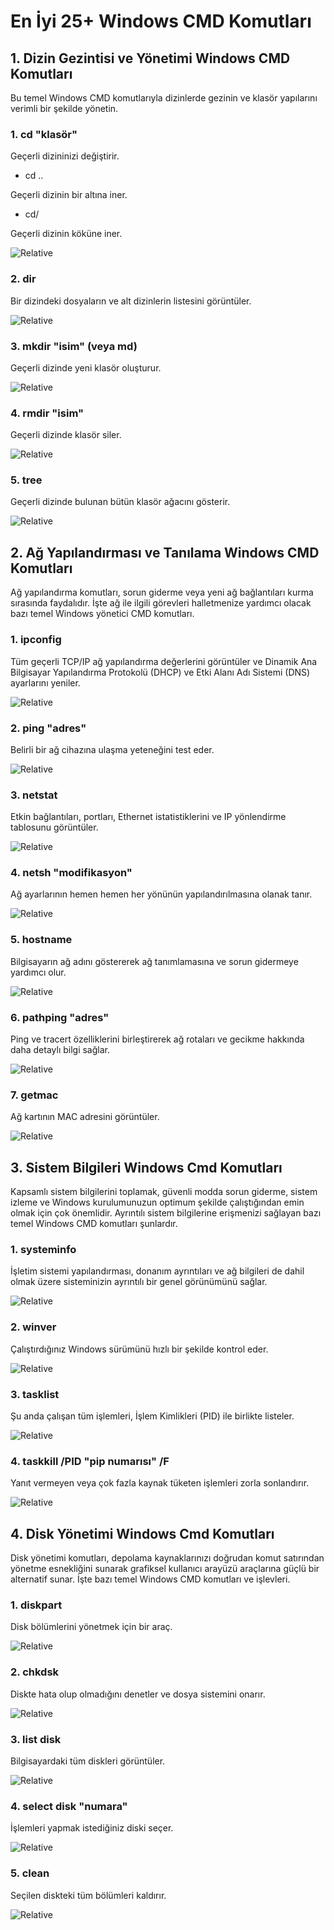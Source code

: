 # En İyi 25+ Windows CMD Komutları
## 1. Dizin Gezintisi ve Yönetimi Windows CMD Komutları
Bu temel Windows CMD komutlarıyla dizinlerde gezinin ve klasör yapılarını verimli bir şekilde yönetin.
### 1. cd "klasör"

   Geçerli dizininizi değiştirir.
   + cd ..
   
   Geçerli dizinin bir altına iner.
   + cd/

   Geçerli dizinin köküne iner.

   ![Relative](/gorseller/1.png)

### 2. dir
Bir dizindeki dosyaların ve alt dizinlerin listesini görüntüler.

![Relative](/gorseller/2.png)

### 3. mkdir "isim" (veya md)
Geçerli dizinde yeni klasör oluşturur.

![Relative](/gorseller/3.png)

### 4. rmdir "isim"
Geçerli dizinde klasör siler.

![Relative](/gorseller/4.png)

### 5. tree
Geçerli dizinde bulunan bütün klasör ağacını gösterir.

![Relative](/gorseller/5.png)

## 2. Ağ Yapılandırması ve Tanılama Windows CMD Komutları
Ağ yapılandırma komutları, sorun giderme veya yeni ağ bağlantıları kurma sırasında faydalıdır. İşte ağ ile ilgili görevleri halletmenize yardımcı olacak bazı temel Windows yönetici CMD komutları.
### 1. ipconfig
Tüm geçerli TCP/IP ağ yapılandırma değerlerini görüntüler ve Dinamik Ana Bilgisayar Yapılandırma Protokolü (DHCP) ve Etki Alanı Adı Sistemi (DNS) ayarlarını yeniler.

![Relative](/gorseller/6.png)

### 2. ping "adres"
Belirli bir ağ cihazına ulaşma yeteneğini test eder.

![Relative](/gorseller/7.png)

### 3. netstat
Etkin bağlantıları, portları, Ethernet istatistiklerini ve IP yönlendirme tablosunu görüntüler.

![Relative](/gorseller/8.png)

### 4. netsh "modifikasyon"
Ağ ayarlarının hemen hemen her yönünün yapılandırılmasına olanak tanır.

![Relative](/gorseller/9.png)

### 5. hostname
Bilgisayarın ağ adını göstererek ağ tanımlamasına ve sorun gidermeye yardımcı olur.

![Relative](/gorseller/10.png)

### 6. pathping "adres"
Ping ve tracert özelliklerini birleştirerek ağ rotaları ve gecikme hakkında daha detaylı bilgi sağlar.

![Relative](/gorseller/11.png)

### 7. getmac
Ağ kartının MAC adresini görüntüler.

![Relative](/gorseller/12.png)

## 3. Sistem Bilgileri Windows Cmd Komutları
Kapsamlı sistem bilgilerini toplamak, güvenli modda sorun giderme, sistem izleme ve Windows kurulumunuzun optimum şekilde çalıştığından emin olmak için çok önemlidir. Ayrıntılı sistem bilgilerine erişmenizi sağlayan bazı temel Windows CMD komutları şunlardır.

### 1. systeminfo
İşletim sistemi yapılandırması, donanım ayrıntıları ve ağ bilgileri de dahil olmak üzere sisteminizin ayrıntılı bir genel görünümünü sağlar.

![Relative](/gorseller/13.png)

### 2. winver
Çalıştırdığınız Windows sürümünü hızlı bir şekilde kontrol eder.

![Relative](/gorseller/14.png)

### 3. tasklist 
Şu anda çalışan tüm işlemleri, İşlem Kimlikleri (PID) ile birlikte listeler.

![Relative](/gorseller/15.png)

### 4. taskkill /PID "pip numarısı" /F
Yanıt vermeyen veya çok fazla kaynak tüketen işlemleri zorla sonlandırır.

![Relative](/gorseller/16.png)

## 4. Disk Yönetimi Windows Cmd Komutları
Disk yönetimi komutları, depolama kaynaklarınızı doğrudan komut satırından yönetme esnekliğini sunarak grafiksel kullanıcı arayüzü araçlarına güçlü bir alternatif sunar. İşte bazı temel Windows CMD komutları ve işlevleri.

### 1. diskpart
Disk bölümlerini yönetmek için bir araç.

![Relative](/gorseller/17.png)

### 2. chkdsk
Diskte hata olup olmadığını denetler ve dosya sistemini onarır.

![Relative](/gorseller/18.png)

### 3. list disk
Bilgisayardaki tüm diskleri görüntüler.

![Relative](/gorseller/19.png)

### 4. select disk "numara"
İşlemleri yapmak istediğiniz diski seçer.

![Relative](/gorseller/20.png)

### 5. clean
Seçilen diskteki tüm bölümleri kaldırır.

![Relative](/gorseller/21.png)

